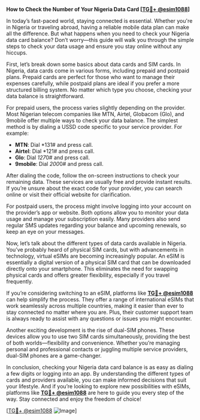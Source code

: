 **How to Check the Number of Your Nigeria Data Card [[TG💪+ @esim1088](https://t.me/s/esim1088)]**

In today’s fast-paced world, staying connected is essential. Whether you're in Nigeria or traveling abroad, having a reliable mobile data plan can make all the difference. But what happens when you need to check your Nigeria data card balance? Don’t worry—this guide will walk you through the simple steps to check your data usage and ensure you stay online without any hiccups.

First, let’s break down some basics about data cards and SIM cards. In Nigeria, data cards come in various forms, including prepaid and postpaid plans. Prepaid cards are perfect for those who want to manage their expenses carefully, while postpaid plans are ideal if you prefer a more structured billing system. No matter which type you choose, checking your data balance is straightforward.

For prepaid users, the process varies slightly depending on the provider. Most Nigerian telecom companies like MTN, Airtel, Globacom (Glo), and 9mobile offer multiple ways to check your data balance. The simplest method is by dialing a USSD code specific to your service provider. For example:

- **MTN**: Dial *131# and press call.
- **Airtel**: Dial *121# and press call.
- **Glo**: Dial *127*0# and press call.
- **9mobile**: Dial *200*0# and press call.

After dialing the code, follow the on-screen instructions to check your remaining data. These services are usually free and provide instant results. If you’re unsure about the exact code for your provider, you can search online or visit their official website for clarification.

For postpaid users, the process might involve logging into your account on the provider’s app or website. Both options allow you to monitor your data usage and manage your subscription easily. Many providers also send regular SMS updates regarding your balance and upcoming renewals, so keep an eye on your messages.

Now, let’s talk about the different types of data cards available in Nigeria. You’ve probably heard of physical SIM cards, but with advancements in technology, virtual eSIMs are becoming increasingly popular. An eSIM is essentially a digital version of a physical SIM card that can be downloaded directly onto your smartphone. This eliminates the need for swapping physical cards and offers greater flexibility, especially if you travel frequently.

If you’re considering switching to an eSIM, platforms like **[TG💪+ @esim1088](https://t.me/s/esim1088)** can help simplify the process. They offer a range of international eSIMs that work seamlessly across multiple countries, making it easier than ever to stay connected no matter where you are. Plus, their customer support team is always ready to assist with any questions or issues you might encounter.

Another exciting development is the rise of dual-SIM phones. These devices allow you to use two SIM cards simultaneously, providing the best of both worlds—flexibility and convenience. Whether you’re managing personal and professional contacts or juggling multiple service providers, dual-SIM phones are a game-changer.

In conclusion, checking your Nigeria data card balance is as easy as dialing a few digits or logging into an app. By understanding the different types of cards and providers available, you can make informed decisions that suit your lifestyle. And if you’re looking to explore new possibilities with eSIMs, platforms like **[TG💪+ @esim1088](https://t.me/s/esim1088)** are here to guide you every step of the way. Stay connected and enjoy the freedom of choice!

[[TG💪+ @esim1088](https://t.me/s/esim1088) ![Image](https://i.postimg.cc/Y0z9fWf4/image.png)]
